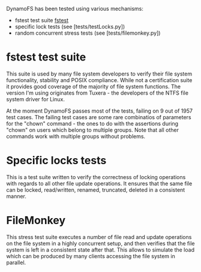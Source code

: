 DynamoFS has been tested using various mechanisms:
- fstest test suite [fstest](http://www.tuxera.com/community/posix-test-suite/)
- specific lock tests (see [tests/testLocks.py])
- random concurrent stress tests (see [tests/filemonkey.py])

fstest test suite
=================

This suite is used by many file system developers to verify their file system functionality, stability and POSIX compliance.
While not a certification suite it provides good coverage of the majority of file system functions. The version I'm using originates from Tuxera -
the developers of the NTFS file system driver for Linux.

At the moment DynamoFS passes most of the tests, failing on 9 out of 1957 test cases. The failing test cases are some rare combinatios of parameters for the "chown" command -
the ones to do with the assertions during "chown" on users which belong to multiple groups. Note that all other commands work with multiple groups without problems.

Specific locks tests
====================

This is a test suite written to verify the correctness of locking operations with regards to all other file update operations.
It ensures that the same file can be locked, read/written, renamed, truncated, deleted in a consistent manner.

FileMonkey
====================

This stress test suite executes a number of file read and update operations on the file system in a highly concurrent setup, and then verifies that the file system is left in a consistent state after that.
This allows to simulate the load which can be produced by many clients accessing the file system in parallel.


